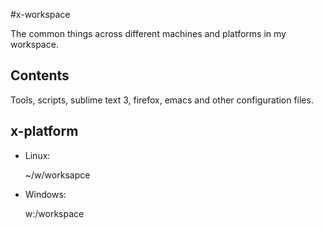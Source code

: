 #x-workspace


The common things across different machines and platforms in my workspace.

## Contents

  Tools, scripts, sublime text 3, firefox, emacs and other configuration files.

## x-platform

+ Linux:

    ~/w/worksapce

+ Windows:

    w:/workspace


